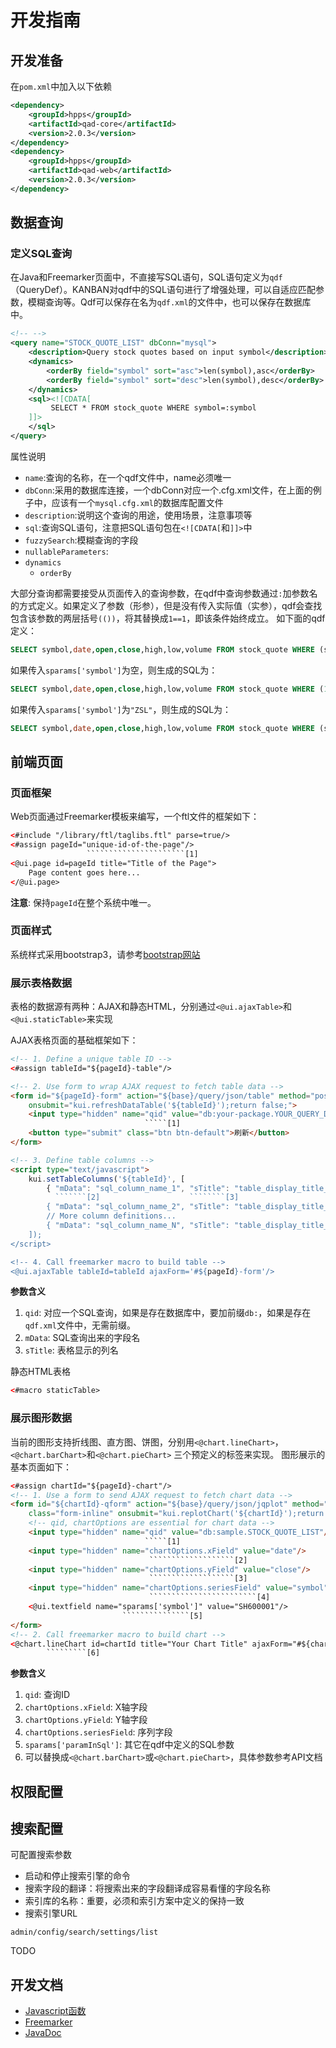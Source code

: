 开发指南
=================

开发准备
-----------------

在`pom.xml`中加入以下依赖

```xml
<dependency>
    <groupId>hpps</groupId>
    <artifactId>qad-core</artifactId>
    <version>2.0.3</version>
</dependency>
<dependency>
    <groupId>hpps</groupId>
    <artifactId>qad-web</artifactId>
    <version>2.0.3</version>
</dependency>
```

数据查询
-----------------

### 定义SQL查询

在Java和Freemarker页面中，不直接写SQL语句，SQL语句定义为`qdf`（QueryDef）。KANBAN对qdf中的SQL语句进行了增强处理，可以自适应匹配参数，模糊查询等。Qdf可以保存在名为`qdf.xml`的文件中，也可以保存在数据库中。

```xml
<!-- -->
<query name="STOCK_QUOTE_LIST" dbConn="mysql">
    <description>Query stock quotes based on input symbol</description>
    <dynamics>
        <orderBy field="symbol" sort="asc">len(symbol),asc</orderBy>
        <orderBy field="symbol" sort="desc">len(symbol),desc</orderBy>
    </dynamics>
    <sql><![CDATA[
         SELECT * FROM stock_quote WHERE symbol=:symbol
    ]]>
    </sql>
</query>
```

属性说明

- `name`:查询的名称，在一个qdf文件中，name必须唯一
- `dbConn`:采用的数据库连接，一个dbConn对应一个.cfg.xml文件，在上面的例子中，应该有一个`mysql.cfg.xml`的数据库配置文件
- `description`:说明这个查询的用途，使用场景，注意事项等
- `sql`:查询SQL语句，注意把SQL语句包在`<![CDATA[`和`]]>`中
- `fuzzySearch`:模糊查询的字段
- `nullableParameters`:
- `dynamics`
    + `orderBy`


大部分查询都需要接受从页面传入的查询参数，在qdf中查询参数通过`:`加参数名的方式定义。如果定义了参数（形参），但是没有传入实际值（实参），qdf会查找包含该参数的两层括号`(())`，将其替换成`1==1`，即该条件始终成立。
如下面的qdf定义：

```sql
SELECT symbol,date,open,close,high,low,volume FROM stock_quote WHERE (symbol=(:symbol))
```

如果传入`sparams['symbol']`为空，则生成的SQL为：

```sql
SELECT symbol,date,open,close,high,low,volume FROM stock_quote WHERE (1==1)
```

如果传入`sparams['symbol']`为`"ZSL"`，则生成的SQL为：

```sql
SELECT symbol,date,open,close,high,low,volume FROM stock_quote WHERE (symbol='ZSL')
```

前端页面
-----------------

### 页面框架

Web页面通过Freemarker模板来编写，一个ftl文件的框架如下：

```html
<#include "/library/ftl/taglibs.ftl" parse=true/>
<#assign pageId="unique-id-of-the-page"/>
                 ``````````````````````[1]
<@ui.page id=pageId title="Title of the Page">
    Page content goes here...
</@ui.page>
```

__注意__: 保持`pageId`在整个系统中唯一。

### 页面样式

系统样式采用bootstrap3，请参考[bootstrap网站](http://www.getbootstrap.com)

### 展示表格数据<a name="table"></a>

表格的数据源有两种：AJAX和静态HTML，分别通过`<@ui.ajaxTable>`和`<@ui.staticTable>`来实现

AJAX表格页面的基础框架如下：

```html
<!-- 1. Define a unique table ID -->
<#assign tableId="${pageId}-table"/>

<!-- 2. Use form to wrap AJAX request to fetch table data -->
<form id="${pageId}-form" action="${base}/query/json/table" method="post"
    onsubmit="kui.refreshDataTable('${tableId}');return false;">
    <input type="hidden" name="qid" value="db:your-package.YOUR_QUERY_DEF"/>
                              `````[1]
    <button type="submit" class="btn btn-default">刷新</button>
</form>

<!-- 3. Define table columns -->
<script type="text/javascript">
    kui.setTableColumns('${tableId}', [
        { "mData": "sql_column_name_1", "sTitle": "table_display_title_1" },
          ```````[2]                    ````````[3]
        { "mData": "sql_column_name_2", "sTitle": "table_display_title_2" },
        // More column definitions...
        { "mData": "sql_column_name_N", "sTitle": "table_display_title_N" }
    ]);
</script>

<!-- 4. Call freemarker macro to build table -->
<@ui.ajaxTable tableId=tableId ajaxForm='#${pageId}-form'/>
```

__参数含义__

1. `qid`: 对应一个SQL查询，如果是存在数据库中，要加前缀`db:`，如果是存在`qdf.xml`文件中，无需前缀。
2. `mData`: SQL查询出来的字段名
3. `sTitle`: 表格显示的列名


静态HTML表格

```html
<#macro staticTable>
```

### 展示图形数据

当前的图形支持折线图、直方图、饼图，分别用`<@chart.lineChart>`，`<@chart.barChart>`和`<@chart.pieChart>` 三个预定义的标签来实现。
图形展示的基本页面如下：

```html
<#assign chartId="${pageId}-chart"/>
<!-- 1. Use a form to send AJAX request to fetch chart data -->
<form id="${chartId}-qform" action="${base}/query/json/jqplot" method="post"
    class="form-inline" onsubmit="kui.replotChart('${chartId}');return false;">
    <!-- qid, chartOptions are essential for chart data -->
    <input type="hidden" name="qid" value="db:sample.STOCK_QUOTE_LIST"/>
                              `````[1]
    <input type="hidden" name="chartOptions.xField" value="date"/>
                               ```````````````````[2]
    <input type="hidden" name="chartOptions.yField" value="close"/>
                               ```````````````````[3]
    <input type="hidden" name="chartOptions.seriesField" value="symbol"/>
                               ````````````````````````[4]
    <@ui.textfield name="sparams['symbol']" value="SH600001"/>
                         ```````````````[5]
</form>
<!-- 2. Call freemarker macro to build chart -->
<@chart.lineChart id=chartId title="Your Chart Title" ajaxForm="#${chartId}-qform"/>
        `````````[6]
```
__参数含义__

1. `qid`: 查询ID
2. `chartOptions.xField`: X轴字段
3. `chartOptions.yField`: Y轴字段
4. `chartOptions.seriesField`: 序列字段
5. `sparams['paramInSql']`: 其它在qdf中定义的SQL参数
6. 可以替换成`<@chart.barChart>`或`<@chart.pieChart>`，具体参数参考API文档

权限配置
-----------------

搜索配置
-----------------
可配置搜索参数

- 启动和停止搜索引擎的命令
- 搜索字段的翻译：将搜索出来的字段翻译成容易看懂的字段名称
- 索引库的名称：重要，必须和索引方案中定义的保持一致
- 搜索引擎URL

`admin/config/search/settings/list`

TODO

开发文档
-----------------

- [Javascript函数](http://www.leoplay.com/qad/jsdoc/index.html)
- [Freemarker](http://www.leoplay.com/qad/fmdoc/index.html)
- [JavaDoc](http://www.leoplay.com/qad/javadoc/index.html)

